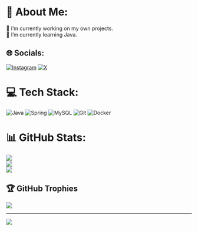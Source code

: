 # 💫 About Me:
🔭 I’m currently working on my own projects.<br>🌱 I’m currently learning Java.


## 🌐 Socials:
[![Instagram](https://img.shields.io/badge/Instagram-%23E4405F.svg?logo=Instagram&logoColor=white)](https://instagram.com/d3rkius) [![X](https://img.shields.io/badge/X-black.svg?logo=X&logoColor=white)](https://x.com/derkius1) 

# 💻 Tech Stack:
![Java](https://img.shields.io/badge/java-%23ED8B00.svg?style=for-the-badge&logo=openjdk&logoColor=white) ![Spring](https://img.shields.io/badge/spring-%236DB33F.svg?style=for-the-badge&logo=spring&logoColor=white) ![MySQL](https://img.shields.io/badge/mysql-4479A1.svg?style=for-the-badge&logo=mysql&logoColor=white) ![Git](https://img.shields.io/badge/git-%23F05033.svg?style=for-the-badge&logo=git&logoColor=white) ![Docker](https://img.shields.io/badge/docker-%230db7ed.svg?style=for-the-badge&logo=docker&logoColor=white)
# 📊 GitHub Stats:
![](https://github-readme-stats.vercel.app/api?username=Derkopath&theme=dark&hide_border=false&include_all_commits=false&count_private=false)<br/>
![](https://github-readme-streak-stats.herokuapp.com/?user=Derkopath&theme=dark&hide_border=false)<br/>
![](https://github-readme-stats.vercel.app/api/top-langs/?username=Derkopath&theme=dark&hide_border=false&include_all_commits=false&count_private=false&layout=compact)

## 🏆 GitHub Trophies
![](https://github-profile-trophy.vercel.app/?username=Derkopath&theme=radical&no-frame=false&no-bg=true&margin-w=4)

---
[![](https://visitcount.itsvg.in/api?id=Derkopath&icon=0&color=0)](https://visitcount.itsvg.in)

<!-- Proudly created with GPRM ( https://gprm.itsvg.in ) -->
